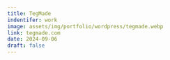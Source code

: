 ```yaml
---
title: TegMade
indentifer: work
image: assets/img/portfolio/wordpress/tegmade.webp
link: tegmade.com
date: 2024-09-06
draft: false
---
```

